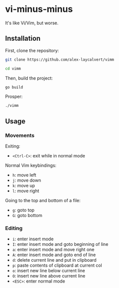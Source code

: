 # vi-minus-minus

It's like Vi/Vim, but worse.

## Installation

First, clone the repository:

```bash
git clone https://github.com/alex-laycalvert/vimm

cd vimm
```

Then, build the project:

```bash
go build
```


Prosper:

```bash
./vimm
```

## Usage

### Movements

Exiting:

- `<Ctrl-C>`: exit while in normal mode

Normal Vim keybindings:

- `h`: move left
- `j`: move down
- `k`: move up
- `l`: move right

Going to the top and bottom of a file:

- `g`: goto top
- `G`: goto bottom

### Editing

- `i`: enter insert mode
- `I`: enter insert mode and goto beginning of line
- `a`: enter insert mode and move right one
- `A`: enter insert mode and goto end of line
- `d`: delete current line and put in clipboard
- `p`: paste contents of clipboard at current col
- `o`: insert new line below current line
- `O`: insert new line above current line
- `<ESC>`: enter normal mode
